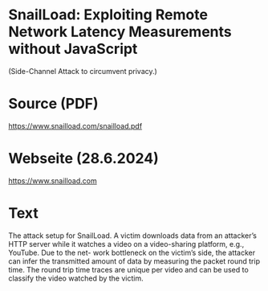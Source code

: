 # SnailLoad: Exploiting Remote Network Latency Measurements without JavaScript

(Side-Channel Attack to circumvent privacy.)

# Source (PDF)

https://www.snailload.com/snailload.pdf

# Webseite (28.6.2024)

https://www.snailload.com


# Text

The attack setup for SnailLoad. A victim downloads data from an attacker’s HTTP server while it watches a video on a video-sharing platform, e.g., YouTube. Due to the net- work bottleneck on the victim’s side, the attacker can infer the transmitted amount of data by measuring the packet round trip time. The round trip time traces are unique per video and can be used to classify the video watched by the victim.
